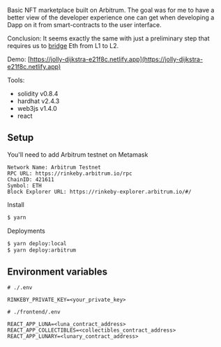 Basic NFT marketplace built on Arbitrum. The goal was for me to have a better view of the developer experience one can get when developing a Dapp on it from smart-contracts to the user interface.

Conclusion: It seems exactly the same with just a preliminary step that requires us to [bridge](https://bridge.arbitrum.io/) Eth from L1 to L2.

Demo: [https://jolly-dijkstra-e21f8c.netlify.app](https://jolly-dijkstra-e21f8c.netlify.app)

Tools:

- solidity v0.8.4
- hardhat v2.4.3
- web3js v1.4.0
- react

## Setup

You'll need to add Arbitrum testnet on Metamask

```
Network Name: Arbitrum Testnet
RPC URL: https://rinkeby.arbitrum.io/rpc
ChainID: 421611
Symbol: ETH
Block Explorer URL: https://rinkeby-explorer.arbitrum.io/#/
```

Install

```bash
$ yarn
```

Deployments

```bash
$ yarn deploy:local
$ yarn deploy:arbitrum
```

## Environment variables

```
# ./.env

RINKEBY_PRIVATE_KEY=<your_private_key>
```

```
# ./frontend/.env

REACT_APP_LUNA=<luna_contract_address>
REACT_APP_COLLECTIBLES=<collectibles_contract_address>
REACT_APP_LUNARY=<lunary_contract_address>
```
